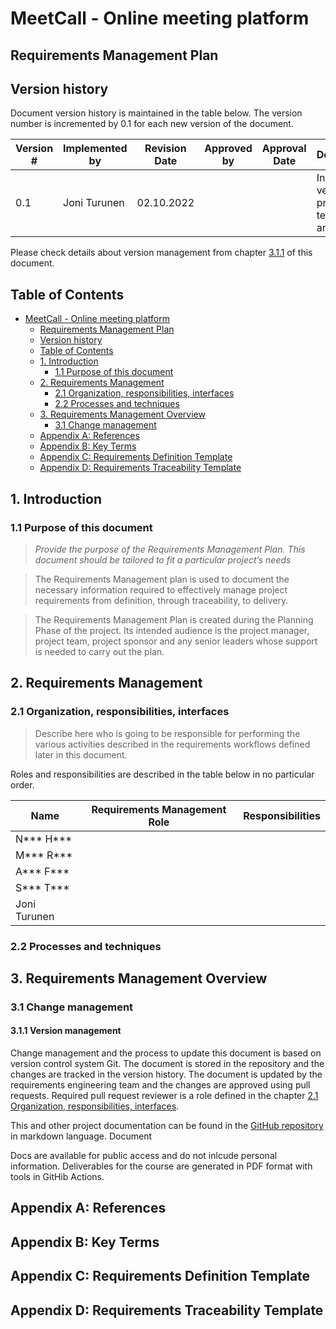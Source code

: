 # MeetCall - Online meeting platform
## Requirements Management Plan

## Version history

Document version history is maintained in the table below. The version number is incremented by 0.1 for each new version of the document.

| Version # | Implemented by | Revision Date | Approved by | Approval Date | Description |
|-----------|----------------|---------------|-------------|---------------|-------------|
| 0.1 | Joni Turunen | 02.10.2022 | | | Initial version, propsal of techniques and tools |

Please check details about version management from chapter [3.1.1](#311-version-management) of this document.

## Table of Contents

- [MeetCall - Online meeting platform](#meetcall---online-meeting-platform)
  - [Requirements Management Plan](#requirements-management-plan)
  - [Version history](#version-history)
  - [Table of Contents](#table-of-contents)
  - [1. Introduction](#1-introduction)
    - [1.1 Purpose of this document](#11-purpose-of-this-document)
  - [2. Requirements Management](#2-requirements-management)
    - [2.1 Organization, responsibilities, interfaces](#21-organization-responsibilities-interfaces)
    - [2.2 Processes and techniques](#22-processes-and-techniques)
  - [3. Requirements Management Overview](#3-requirements-management-overview)
    - [3.1 Change management](#31-change-management)
  - [Appendix A: References](#appendix-a-references)
  - [Appendix B: Key Terms](#appendix-b-key-terms)
  - [Appendix C: Requirements Definition Template](#appendix-c-requirements-definition-template)
  - [Appendix D: Requirements Traceability Template](#appendix-d-requirements-traceability-template)


## 1. Introduction

### 1.1 Purpose of this document
> *Provide the purpose of the Requirements Management Plan. This document should be tailored to fit a particular project’s needs*

> The Requirements Management plan is used to document the necessary information required to effectively manage project requirements from definition, through traceability, to delivery.

> The Requirements Management Plan is created during the Planning Phase of the project. Its intended audience is the project manager, project team, project sponsor and any senior leaders whose support is needed to carry out the plan.

## 2. Requirements Management

### 2.1 Organization, responsibilities, interfaces

> Describe here who is going to be responsible for performing the various activities described in the requirements workflows defined later in this document.

Roles and responsibilities are described in the table below in no particular order.

| Name | Requirements Management Role | Responsibilities |
|------|------------------------------|------------------|
| N*** H*** | |  |
| M*** R*** | |  |
| A*** F*** | |  |
| S*** T*** | |  |
| Joni Turunen | | |

### 2.2 Processes and techniques

## 3. Requirements Management Overview

### 3.1 Change management

#### 3.1.1 Version management
Change management and the process to update this document is based on version control system Git. The document is stored in the repository and the changes are tracked in the version history. The document is updated by the requirements engineering team and the changes are approved using pull requests. Required pull request reviewer is a role defined in the chapter [2.1 Organization, responsibilities, interfaces](#21-organization-responsibilities-interfaces).

This and other project documentation can be found in the [GitHub repository](https://github.com/joniturunen/lut-requirements-engineering) in markdown language. Document 

Docs are available for public access and do not inlcude personal information. Deliverables for the course are generated in PDF format with tools in GitHib Actions.

## Appendix A: References

## Appendix B: Key Terms

## Appendix C: Requirements Definition Template

## Appendix D: Requirements Traceability Template
